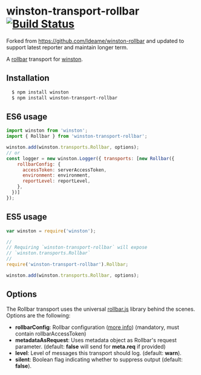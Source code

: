 # winston-transport-rollbar [![Build Status](https://secure.travis-ci.org/GorillaStack/winston-rollbar.png)](http://travis-ci.org/GorillaStack/winston-rollbar)

Forked from https://github.com/Ideame/winston-rollbar and updated to support latest reporter and maintain longer term.

A [rollbar](https://rollbar.com) transport for [winston](https://github.com/winstonjs/winston).

## Installation

``` sh
  $ npm install winston
  $ npm install winston-transport-rollbar
```

## ES6 usage
``` js
import winston from 'winston';
import { Rollbar } from 'winston-transport-rollbar';

winston.add(winston.transports.Rollbar, options);
// or
const logger = new winston.Logger({ transports: [new Rollbar({
    rollbarConfig: {
      accessToken: serverAccessToken,
      environment: environment,
      reportLevel: reportLevel,
    },
  })]
});
```

## ES5 usage

``` js
var winston = require('winston');

//
// Requiring `winston-transport-rollbar` will expose
// `winston.transports.Rollbar`
//
require('winston-transport-rollbar').Rollbar;

winston.add(winston.transports.Rollbar, options);
```

## Options

The Rollbar transport uses the universal [rollbar.js](https://github.com/rollbar/rollbar.js) library behind the scenes.  Options are the following:

* **rollbarConfig**:        Rollbar configuration ([more info](https://rollbar.com/docs/notifier/node_rollbar/#configuration-reference)) (mandatory, must contain rollbarAccessToken)
* **metadataAsRequest**:    Uses metadata object as Rollbar's request parameter. (default: **false** will send for **meta.req** if provided)
* **level**:                Level of messages this transport should log. (default: **warn**).
* **silent**:               Boolean flag indicating whether to suppress output (default: **false**).
